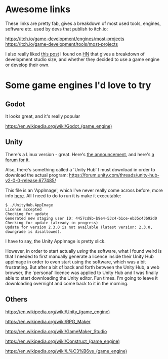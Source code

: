 # Awesome links

These links are pretty fab, gives a breakdown of most used tools, engines, software etc. used by devs that publish to itch.io:

https://itch.io/game-development/engines/most-projects
https://itch.io/game-development/tools/most-projects

I also really liked [this post](https://gist.github.com/raysan5/909dc6cf33ed40223eb0dfe625c0de74) I found on [HN](https://news.ycombinator.com/item?id=22965078) that gives a breakdown of development studio size, and whether they decided to use a game engine or develop their own.

# Some game engines I'd love to try

##  Godot

It looks great, and it's really popular

https://en.wikipedia.org/wiki/Godot_(game_engine)

## Unity

There's a Linux version - great. Here's [the announcement](https://blogs.unity3d.com/2019/05/30/announcing-the-unity-editor-for-linux/), and here's [a forum for it](https://forum.unity.com/forums/linux-editor.93/).

Also, there's something called a 'Unity Hub' I must download in order to download the actual program: https://forum.unity.com/threads/unity-hub-v2-0-0-release.677485/

This file is an 'AppImage', which I've never really come across before, more info [here](https://itsfoss.com/use-appimage-linux/). All I need to do to run it is make it executable:

```
$ ./UnityHub.AppImage 
License accepted
Checking for update
Generated new staging user ID: 4457cd9b-b9e4-53c4-b1ce-eb35c43b92d0
Checking for update (already in progress)
Update for version 2.3.0 is not available (latest version: 2.3.0, downgrade is disallowed).
```

I have to say, the Unity AppImage is pretty slick.

However, in order to start actually _using_ the software, what I found weird is that I needed to first manually generate a licence inside their Unity Hub appImage in order to even start using the software, which was a bit frustrating. But after a bit of back and forth between the Unity Hub, a web browser, the 'personal' licence was applied to Unity Hub and I was finally able to start downloading the Unity editor. Fun times. I'm going to leave it downloading overnight and come back to it in the morning.

## Others

https://en.wikipedia.org/wiki/Unity_(game_engine)

https://en.wikipedia.org/wiki/RPG_Maker





https://en.wikipedia.org/wiki/GameMaker_Studio

https://en.wikipedia.org/wiki/Construct_(game_engine)

https://en.wikipedia.org/wiki/L%C3%B6ve_(game_engine)

